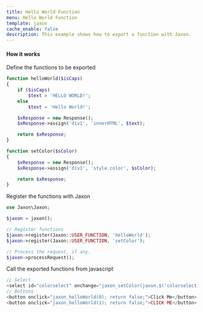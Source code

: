 ```yaml
---
title: Hello World Function
menu: Hello World Function
template: jaxon
cache_enable: false
description: This example shows how to export a function with Jaxon.
---
```


#### How it works

Define the functions to be exported

```php
function helloWorld($isCaps)
{
    if ($isCaps)
        $text = 'HELLO WORLD!';
    else
        $text = 'Hello World!';

    $xResponse = new Response();
    $xResponse->assign('div1', 'innerHTML', $text);

    return $xResponse;
}

function setColor($sColor)
{
    $xResponse = new Response();
    $xResponse->assign('div1', 'style.color', $sColor);

    return $xResponse;
}
```

Register the functions with Jaxon

```php
use Jaxon\Jaxon;

$jaxon = jaxon();

// Register functions
$jaxon->register(Jaxon::USER_FUNCTION, 'helloWorld');
$jaxon->register(Jaxon::USER_FUNCTION, 'setColor');

// Process the request, if any.
$jaxon->processRequest();
```

Call the exported functions from javascript

```php
// Select
<select id="colorselect" onchange="jaxon_setColor(jaxon.$('colorselect').value); return false;"></select>
// Buttons
<button onclick="jaxon_helloWorld(0); return false;">Click Me</button>
<button onclick="jaxon_helloWorld(1); return false;">CLICK ME</button>
```
